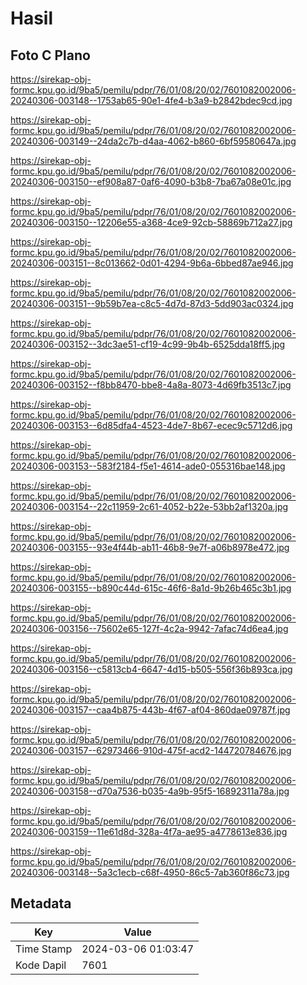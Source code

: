 # Hasil

## Foto C Plano

https://sirekap-obj-formc.kpu.go.id/9ba5/pemilu/pdpr/76/01/08/20/02/7601082002006-20240306-003148--1753ab65-90e1-4fe4-b3a9-b2842bdec9cd.jpg

https://sirekap-obj-formc.kpu.go.id/9ba5/pemilu/pdpr/76/01/08/20/02/7601082002006-20240306-003149--24da2c7b-d4aa-4062-b860-6bf59580647a.jpg

https://sirekap-obj-formc.kpu.go.id/9ba5/pemilu/pdpr/76/01/08/20/02/7601082002006-20240306-003150--ef908a87-0af6-4090-b3b8-7ba67a08e01c.jpg

https://sirekap-obj-formc.kpu.go.id/9ba5/pemilu/pdpr/76/01/08/20/02/7601082002006-20240306-003150--12206e55-a368-4ce9-92cb-58869b712a27.jpg

https://sirekap-obj-formc.kpu.go.id/9ba5/pemilu/pdpr/76/01/08/20/02/7601082002006-20240306-003151--8c013662-0d01-4294-9b6a-6bbed87ae946.jpg

https://sirekap-obj-formc.kpu.go.id/9ba5/pemilu/pdpr/76/01/08/20/02/7601082002006-20240306-003151--9b59b7ea-c8c5-4d7d-87d3-5dd903ac0324.jpg

https://sirekap-obj-formc.kpu.go.id/9ba5/pemilu/pdpr/76/01/08/20/02/7601082002006-20240306-003152--3dc3ae51-cf19-4c99-9b4b-6525dda18ff5.jpg

https://sirekap-obj-formc.kpu.go.id/9ba5/pemilu/pdpr/76/01/08/20/02/7601082002006-20240306-003152--f8bb8470-bbe8-4a8a-8073-4d69fb3513c7.jpg

https://sirekap-obj-formc.kpu.go.id/9ba5/pemilu/pdpr/76/01/08/20/02/7601082002006-20240306-003153--6d85dfa4-4523-4de7-8b67-ecec9c5712d6.jpg

https://sirekap-obj-formc.kpu.go.id/9ba5/pemilu/pdpr/76/01/08/20/02/7601082002006-20240306-003153--583f2184-f5e1-4614-ade0-055316bae148.jpg

https://sirekap-obj-formc.kpu.go.id/9ba5/pemilu/pdpr/76/01/08/20/02/7601082002006-20240306-003154--22c11959-2c61-4052-b22e-53bb2af1320a.jpg

https://sirekap-obj-formc.kpu.go.id/9ba5/pemilu/pdpr/76/01/08/20/02/7601082002006-20240306-003155--93e4f44b-ab11-46b8-9e7f-a06b8978e472.jpg

https://sirekap-obj-formc.kpu.go.id/9ba5/pemilu/pdpr/76/01/08/20/02/7601082002006-20240306-003155--b890c44d-615c-46f6-8a1d-9b26b465c3b1.jpg

https://sirekap-obj-formc.kpu.go.id/9ba5/pemilu/pdpr/76/01/08/20/02/7601082002006-20240306-003156--75602e65-127f-4c2a-9942-7afac74d6ea4.jpg

https://sirekap-obj-formc.kpu.go.id/9ba5/pemilu/pdpr/76/01/08/20/02/7601082002006-20240306-003156--c5813cb4-6647-4d15-b505-556f36b893ca.jpg

https://sirekap-obj-formc.kpu.go.id/9ba5/pemilu/pdpr/76/01/08/20/02/7601082002006-20240306-003157--caa4b875-443b-4f67-af04-860dae09787f.jpg

https://sirekap-obj-formc.kpu.go.id/9ba5/pemilu/pdpr/76/01/08/20/02/7601082002006-20240306-003157--62973466-910d-475f-acd2-144720784676.jpg

https://sirekap-obj-formc.kpu.go.id/9ba5/pemilu/pdpr/76/01/08/20/02/7601082002006-20240306-003158--d70a7536-b035-4a9b-95f5-16892311a78a.jpg

https://sirekap-obj-formc.kpu.go.id/9ba5/pemilu/pdpr/76/01/08/20/02/7601082002006-20240306-003159--11e61d8d-328a-4f7a-ae95-a4778613e836.jpg

https://sirekap-obj-formc.kpu.go.id/9ba5/pemilu/pdpr/76/01/08/20/02/7601082002006-20240306-003148--5a3c1ecb-c68f-4950-86c5-7ab360f86c73.jpg


## Metadata

| Key        | Value               |
| ---------- | ------------------- |
| Time Stamp | 2024-03-06 01:03:47 |
| Kode Dapil | 7601                |



